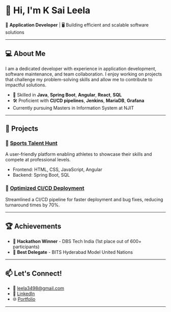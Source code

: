 # 👋 Hi, I'm K Sai Leela  

🚀 **Application Developer** | 🖥️ Building efficient and scalable software solutions

---

## 💻 About Me
I am a dedicated developer with experience in application development, software maintenance, and team collaboration. I enjoy working on projects that challenge my problem-solving skills and allow me to contribute to impactful solutions.

- 🔧 Skilled in **Java**, **Spring Boot**, **Angular**, **React**, **SQL**
- 🛠️ Proficient with **CI/CD pipelines**, **Jenkins**, **MariaDB**, **Grafana**
-   Currently pursuing Masters in Information System at NJIT
---

## 🚀 Projects
### 📌 [Sports Talent Hunt](#)  
A user-friendly platform enabling athletes to showcase their skills and compete at professional levels.  
- Frontend: HTML, CSS, JavaScript, Angular  
- Backend: Spring Boot, SQL  

### 📌 [Optimized CI/CD Deployment](#)  
Streamlined a CI/CD pipeline for faster deployment and bug fixes, reducing turnaround times by 70%.

---

## 🏆 Achievements
- 🥇 **Hackathon Winner** - DBS Tech India (1st place out of 600+ participants)  
- 🏅 **Best Delegate** - BITS Hyderabad Model United Nations

---

## 📫 Let's Connect!
- 📧 [leela3498@gmail.com](mailto:leela3498@gmail.com)  
- 🔗 [LinkedIn](https://www.linkedin.com/in/saileelakuragayala/)
- 🌐 [Portfolio](https://kleela3498.github.io/Leela-Portfolio/)

---

